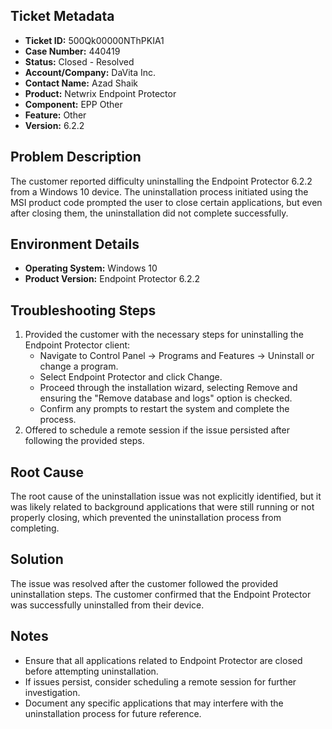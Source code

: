 ## Ticket Metadata
- **Ticket ID:** 500Qk00000NThPKIA1
- **Case Number:** 440419
- **Status:** Closed - Resolved
- **Account/Company:** DaVita Inc.
- **Contact Name:** Azad Shaik
- **Product:** Netwrix Endpoint Protector
- **Component:** EPP Other
- **Feature:** Other
- **Version:** 6.2.2

## Problem Description
The customer reported difficulty uninstalling the Endpoint Protector 6.2.2 from a Windows 10 device. The uninstallation process initiated using the MSI product code prompted the user to close certain applications, but even after closing them, the uninstallation did not complete successfully.

## Environment Details
- **Operating System:** Windows 10
- **Product Version:** Endpoint Protector 6.2.2

## Troubleshooting Steps
1. Provided the customer with the necessary steps for uninstalling the Endpoint Protector client:
   - Navigate to Control Panel -> Programs and Features -> Uninstall or change a program.
   - Select Endpoint Protector and click Change.
   - Proceed through the installation wizard, selecting Remove and ensuring the "Remove database and logs" option is checked.
   - Confirm any prompts to restart the system and complete the process.
2. Offered to schedule a remote session if the issue persisted after following the provided steps.

## Root Cause
The root cause of the uninstallation issue was not explicitly identified, but it was likely related to background applications that were still running or not properly closing, which prevented the uninstallation process from completing.

## Solution
The issue was resolved after the customer followed the provided uninstallation steps. The customer confirmed that the Endpoint Protector was successfully uninstalled from their device.

## Notes
- Ensure that all applications related to Endpoint Protector are closed before attempting uninstallation.
- If issues persist, consider scheduling a remote session for further investigation.
- Document any specific applications that may interfere with the uninstallation process for future reference.